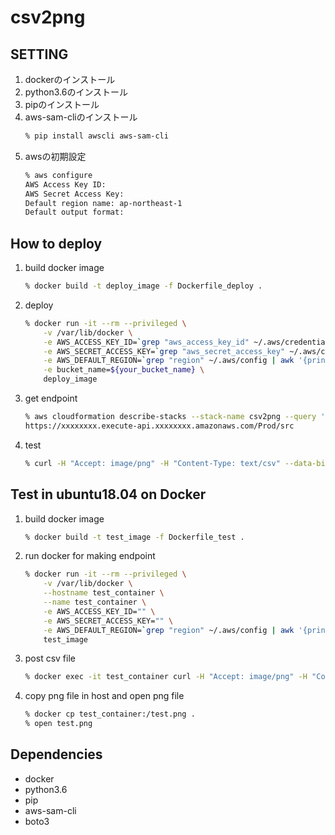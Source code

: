 # csv2png

## SETTING
1. dockerのインストール
1. python3.6のインストール
1. pipのインストール
1. aws-sam-cliのインストール
    ```sh
    % pip install awscli aws-sam-cli
    ```
1. awsの初期設定
    ```sh
    % aws configure
    AWS Access Key ID: 
    AWS Secret Access Key:
    Default region name: ap-northeast-1
    Default output format:
    ```

## How to deploy
1. build docker image
    ```sh
    % docker build -t deploy_image -f Dockerfile_deploy .
    ```
1. deploy
    ```sh
    % docker run -it --rm --privileged \
        -v /var/lib/docker \
        -e AWS_ACCESS_KEY_ID=`grep "aws_access_key_id" ~/.aws/credentials | awk '{print $3}'` \
        -e AWS_SECRET_ACCESS_KEY=`grep "aws_secret_access_key" ~/.aws/credentials | awk '{print $3}'` \
        -e AWS_DEFAULT_REGION=`grep "region" ~/.aws/config | awk '{print $3}'` \
        -e bucket_name=${your_bucket_name} \
        deploy_image
    ```
1. get endpoint
    ```sh
    % aws cloudformation describe-stacks --stack-name csv2png --query 'Stacks[].Outputs' | grep https | sed "s/.*\"\(https.*\)\".*/\1/"
    https://xxxxxxxx.execute-api.xxxxxxxx.amazonaws.com/Prod/src
    ```
1. test
    ```sh
    % curl -H "Accept: image/png" -H "Content-Type: text/csv" --data-binary "@test.csv" -X POST ${endpoint} -o test.png
    ```

## Test in ubuntu18.04 on Docker
1. build docker image
    ```sh
    % docker build -t test_image -f Dockerfile_test .
    ```
1. run docker for making endpoint
    ```sh
    % docker run -it --rm --privileged \
        -v /var/lib/docker \
        --hostname test_container \
        --name test_container \
        -e AWS_ACCESS_KEY_ID="" \
        -e AWS_SECRET_ACCESS_KEY="" \
        -e AWS_DEFAULT_REGION=`grep "region" ~/.aws/config | awk '{print $3}'` \
        test_image
    ```
1. post csv file
    ```sh
    % docker exec -it test_container curl -H "Accept: image/png" -H "Content-Type: text/csv" --data-binary "@/csv2png/test.csv" -X POST http://127.0.0.1:3000/src -o test.png
    ```
1. copy png file in host and open png file
    ```sh
    % docker cp test_container:/test.png .
    % open test.png
    ```

## Dependencies
* docker
* python3.6
* pip
* aws-sam-cli
* boto3
